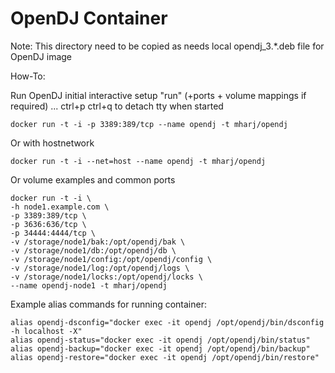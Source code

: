 OpenDJ Container
===========
Note: This directory need to be copied as needs local opendj_3.*.deb file for OpenDJ image

How-To:

Run OpenDJ initial interactive setup "run"  (+ports + volume mappings if required) ... ctrl+p ctrl+q to detach tty when started
```
docker run -t -i -p 3389:389/tcp --name opendj -t mharj/opendj
```
Or with hostnetwork
```
docker run -t -i --net=host --name opendj -t mharj/opendj
```
Or volume examples and common ports
```
docker run -t -i \
-h node1.example.com \
-p 3389:389/tcp \
-p 3636:636/tcp \
-p 34444:4444/tcp \
-v /storage/node1/bak:/opt/opendj/bak \
-v /storage/node1/db:/opt/opendj/db \
-v /storage/node1/config:/opt/opendj/config \
-v /storage/node1/log:/opt/opendj/logs \
-v /storage/node1/locks:/opt/opendj/locks \
--name opendj-node1 -t mharj/opendj
```

Example alias commands for running container:
```
alias opendj-dsconfig="docker exec -it opendj /opt/opendj/bin/dsconfig -h localhost -X"
alias opendj-status="docker exec -it opendj /opt/opendj/bin/status"
alias opendj-backup="docker exec -it opendj /opt/opendj/bin/backup"
alias opendj-restore="docker exec -it opendj /opt/opendj/bin/restore"
```
